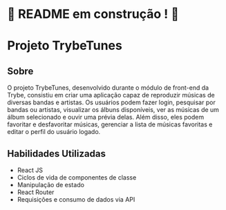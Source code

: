 # :construction: README em construção ! :construction:

# Projeto TrybeTunes

## Sobre
O projeto TrybeTunes, desenvolvido durante o módulo de front-end da Trybe, consistiu em criar uma aplicação capaz de reproduzir músicas de diversas bandas e artistas.  Os usuários podem fazer login, pesquisar por bandas ou artistas, visualizar os álbuns disponíveis, ver as músicas de um álbum selecionado e ouvir uma prévia delas. Além disso, eles podem favoritar e desfavoritar músicas, gerenciar a lista de músicas favoritas e editar o perfil do usuário logado.

## Habilidades Utilizadas
- React JS
- Ciclos de vida de componentes de classe
- Manipulação de estado
- React Router
- Requisições e consumo de dados via API
